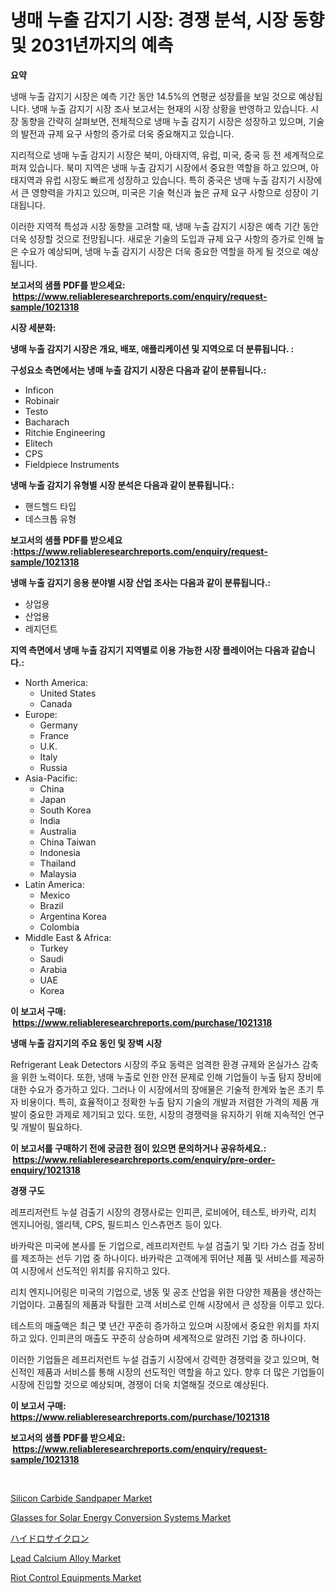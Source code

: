 <p><h1>냉매 누출 감지기 시장: 경쟁 분석, 시장 동향 및 2031년까지의 예측</h1></p><p><strong>요약</strong></p>
<p><p>냉매 누출 감지기 시장은 예측 기간 동안 14.5%의 연평균 성장률을 보일 것으로 예상됩니다. 냉매 누출 감지기 시장 조사 보고서는 현재의 시장 상황을 반영하고 있습니다. 시장 동향을 간략히 살펴보면, 전체적으로 냉매 누출 감지기 시장은 성장하고 있으며, 기술의 발전과 규제 요구 사항의 증가로 더욱 중요해지고 있습니다.</p><p>지리적으로 냉매 누출 감지기 시장은 북미, 아태지역, 유럽, 미국, 중국 등 전 세계적으로 퍼져 있습니다. 북미 지역은 냉매 누출 감지기 시장에서 중요한 역할을 하고 있으며, 아태지역과 유럽 시장도 빠르게 성장하고 있습니다. 특히 중국은 냉매 누출 감지기 시장에서 큰 영향력을 가지고 있으며, 미국은 기술 혁신과 높은 규제 요구 사항으로 성장이 기대됩니다.</p><p>이러한 지역적 특성과 시장 동향을 고려할 때, 냉매 누출 감지기 시장은 예측 기간 동안 더욱 성장할 것으로 전망됩니다. 새로운 기술의 도입과 규제 요구 사항의 증가로 인해 높은 수요가 예상되며, 냉매 누출 감지기 시장은 더욱 중요한 역할을 하게 될 것으로 예상됩니다.</p></p>
<p><strong>보고서의 샘플 PDF를 받으세요: &nbsp;<a href="https://www.reliableresearchreports.com/enquiry/request-sample/1021318">https://www.reliableresearchreports.com/enquiry/request-sample/1021318</a></strong></p>
<p><strong>시장 세분화:</strong></p>
<p><strong> 냉매 누출 감지기 시장은 개요, 배포, 애플리케이션 및 지역으로 더 분류됩니다. :</strong></p>
<p><strong>구성요소 측면에서는 냉매 누출 감지기 시장은 다음과 같이 분류됩니다.:</strong></p>
<p><ul><li>Inficon</li><li>Robinair</li><li>Testo</li><li>Bacharach</li><li>Ritchie Engineering</li><li>Elitech</li><li>CPS</li><li>Fieldpiece Instruments</li></ul></p>
<p><strong> 냉매 누출 감지기 유형별 시장 분석은 다음과 같이 분류됩니다.:</strong></p>
<p><ul><li>핸드헬드 타입</li><li>데스크톱 유형</li></ul></p>
<p><strong>보고서의 샘플 PDF를 받으세요 :<a href="https://www.reliableresearchreports.com/enquiry/request-sample/1021318">https://www.reliableresearchreports.com/enquiry/request-sample/1021318</a></strong></p>
<p><strong> 냉매 누출 감지기 응용 분야별 시장 산업 조사는 다음과 같이 분류됩니다.:</strong></p>
<p><ul><li>상업용</li><li>산업용</li><li>레지던트</li></ul></p>
<p><strong>지역 측면에서 냉매 누출 감지기 지역별로 이용 가능한 시장 플레이어는 다음과 같습니다.:</strong></p>
<p><ul>
    <li>
        North America:
        <ul>
            <li>United States</li>
            <li>Canada</li>
        </ul>
    </li>
    <li>
        Europe:
        <ul>
            <li>Germany</li>
            <li>France</li>
            <li>U.K.</li>
            <li>Italy</li>
            <li>Russia</li>
        </ul>
    </li>
    <li>
        Asia-Pacific:
        <ul>
            <li>China</li>
            <li>Japan</li>
            <li>South Korea</li>
            <li>India</li>
            <li>Australia</li>
            <li>China Taiwan</li>
            <li>Indonesia</li>
            <li>Thailand</li>
            <li>Malaysia</li>
        </ul>
    </li>
    <li>
        Latin America:
        <ul>
            <li>Mexico</li>
            <li>Brazil</li>
            <li>Argentina Korea</li>
            <li>Colombia</li>
        </ul>
    </li>
    <li>
        Middle East & Africa:
        <ul>
            <li>Turkey</li>
            <li>Saudi</li>
            <li>Arabia</li>
            <li>UAE</li>
            <li>Korea</li>
        </ul>
    </li>
    </ul></p>
<p><strong>이 보고서 구매: &nbsp;<a href="https://www.reliableresearchreports.com/purchase/1021318">https://www.reliableresearchreports.com/purchase/1021318</a></strong></p>
<p><strong>냉매 누출 감지기의 주요 동인 및 장벽 시장</strong></p>
<p><p>Refrigerant Leak Detectors 시장의 주요 동력은 엄격한 환경 규제와 온실가스 감축을 위한 노력이다. 또한, 냉매 누출로 인한 안전 문제로 인해 기업들이 누출 탐지 장비에 대한 수요가 증가하고 있다. 그러나 이 시장에서의 장애물은 기술적 한계와 높은 초기 투자 비용이다. 특히, 효율적이고 정확한 누출 탐지 기술의 개발과 저렴한 가격의 제품 개발이 중요한 과제로 제기되고 있다. 또한, 시장의 경쟁력을 유지하기 위해 지속적인 연구 및 개발이 필요하다.</p></p>
<p><strong>이 보고서를 구매하기 전에 궁금한 점이 있으면 문의하거나 공유하세요.: &nbsp;<a href="https://www.reliableresearchreports.com/enquiry/pre-order-enquiry/1021318">https://www.reliableresearchreports.com/enquiry/pre-order-enquiry/1021318</a></strong></p>
<p><strong>경쟁 구도</strong></p>
<p><p>레프리저런트 누설 검출기 시장의 경쟁사로는 인피콘, 로비에어, 테스토, 바카락, 리치 엔지니어링, 엘리텍, CPS, 필드피스 인스츄먼츠 등이 있다. </p><p>바카락은 미국에 본사를 둔 기업으로, 레프리저런트 누설 검출기 및 기타 가스 검출 장비를 제조하는 선두 기업 중 하나이다. 바카락은 고객에게 뛰어난 제품 및 서비스를 제공하여 시장에서 선도적인 위치를 유지하고 있다. </p><p>리치 엔지니어링은 미국의 기업으로, 냉동 및 공조 산업을 위한 다양한 제품을 생산하는 기업이다. 고품질의 제품과 탁월한 고객 서비스로 인해 시장에서 큰 성장을 이루고 있다. </p><p>테스트의 매출액은 최근 몇 년간 꾸준히 증가하고 있으며 시장에서 중요한 위치를 차지하고 있다. 인피콘의 매출도 꾸준히 상승하며 세계적으로 알려진 기업 중 하나이다. </p><p>이러한 기업들은 레프리저런트 누설 검출기 시장에서 강력한 경쟁력을 갖고 있으며, 혁신적인 제품과 서비스를 통해 시장의 선도적인 역할을 하고 있다. 향후 더 많은 기업들이 시장에 진입할 것으로 예상되며, 경쟁이 더욱 치열해질 것으로 예상된다.</p></p>
<p><strong>이 보고서 구매: &nbsp; <a href="https://www.reliableresearchreports.com/purchase/1021318">https://www.reliableresearchreports.com/purchase/1021318</a></strong></p>
<p><strong>보고서의 샘플 PDF를 받으세요: &nbsp;<a href="https://www.reliableresearchreports.com/enquiry/request-sample/1021318">https://www.reliableresearchreports.com/enquiry/request-sample/1021318</a></strong><strong></strong></p>
<p>&nbsp;</p>
<p><p><a href="https://github.com/jhcraigie/Market-Research-Report-List-2/blob/main/silicon-carbide-sandpaper-market.md">Silicon Carbide Sandpaper Market</a></p><p><a href="https://changeable-paste-463.notion.site/Glasses-for-Solar-Energy-Conversion-Systems-Market-Research-Report-Unlocks-Analysis-on-the-Market-Fi-4ba3b3e1202845b29d158962917886ed">Glasses for Solar Energy Conversion Systems Market</a></p><p><a href="https://github.com/adcxff01450218/Market-Research-Report-List-1/blob/main/5235907190056.md">ハイドロサイクロン</a></p><p><a href="https://issuu.com/reportprime-2/docs/lead-calcium-alloy-market-size-2030.pptx">Lead Calcium Alloy Market</a></p><p><a href="https://issuu.com/reportprime-2/docs/riot-control-equipments-market-size-2030.pptx">Riot Control Equipments Market</a></p></p>